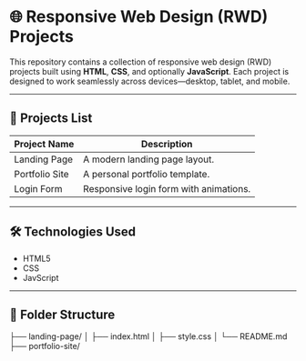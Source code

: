 # 🌐 Responsive Web Design (RWD) Projects

This repository contains a collection of responsive web design (RWD) projects built using **HTML**, **CSS**, and optionally **JavaScript**. Each project is designed to work seamlessly across devices—desktop, tablet, and mobile.

---


## 🚀 Projects List

| Project Name     | Description                              |
|------------------|------------------------------------------|
| Landing Page     | A modern landing page layout.            |
| Portfolio Site   | A personal portfolio template.           |
| Login Form       | Responsive login form with animations.   |

---

## 🛠️ Technologies Used

- HTML5
- CSS
- JavScript

---


## 📁 Folder Structure
├── landing-page/
│ ├── index.html
│ ├── style.css
│ └── README.md
├── portfolio-site/
